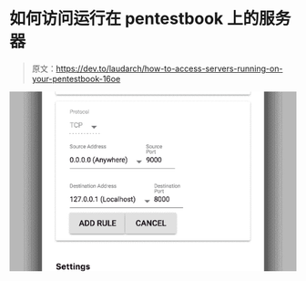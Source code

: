 # 如何访问运行在 pentestbook 上的服务器

> 原文：<https://dev.to/laudarch/how-to-access-servers-running-on-your-pentestbook-16oe>

[![Port forwarding in crostini](img/96a0a6a6d8ffb079bc5769e7145820dc.png)](https://res.cloudinary.com/practicaldev/image/fetch/s--fvl1ZyXH--/c_limit%2Cf_auto%2Cfl_progressive%2Cq_auto%2Cw_880/https://res.cloudinary.com/peerlyst/image/upload/c_limit%2Cdpr_auto%2Cf_auto%2Cfl_lossy%2Ch_640%2Cq_auto%2Cw_640/v1/post-attachments/forward_y7ulrt)